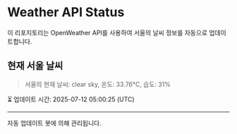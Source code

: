
# Weather API Status

이 리포지토리는 OpenWeather API를 사용하여 서울의 날씨 정보를 자동으로 업데이트합니다.

## 현재 서울 날씨
> 서울의 현재 날씨: clear sky, 온도: 33.76°C, 습도: 31%

⏳ 업데이트 시간: 2025-07-12 05:00:25 (UTC)

---
자동 업데이트 봇에 의해 관리됩니다.
